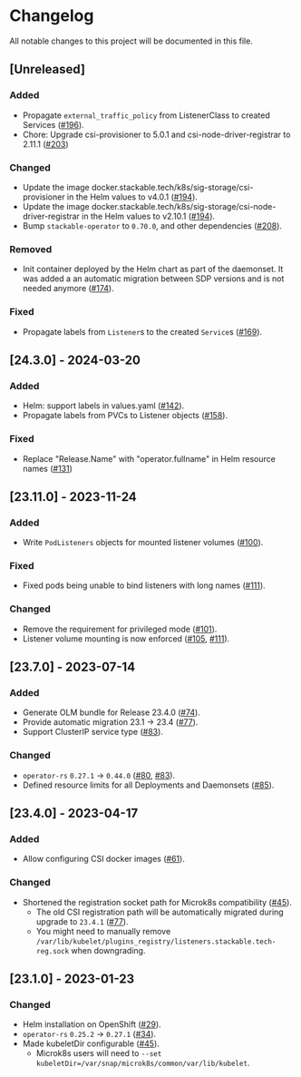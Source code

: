 # Changelog

All notable changes to this project will be documented in this file.

## [Unreleased]

### Added

- Propagate `external_traffic_policy` from ListenerClass to created Services ([#196]).
- Chore: Upgrade csi-provisioner to 5.0.1 and csi-node-driver-registrar to 2.11.1 ([#203])

### Changed

- Update the image docker.stackable.tech/k8s/sig-storage/csi-provisioner
  in the Helm values to v4.0.1 ([#194]).
- Update the image docker.stackable.tech/k8s/sig-storage/csi-node-driver-registrar
  in the Helm values to v2.10.1 ([#194]).
- Bump `stackable-operator` to `0.70.0`, and other dependencies ([#208]).

### Removed

- Init container deployed by the Helm chart as part of the daemonset. It was added a an automatic migration between SDP versions and is not needed anymore  ([#174]).

### Fixed

- Propagate labels from `Listener`s to the created `Service`s ([#169]).

[#169]: https://github.com/stackabletech/listener-operator/pull/169
[#174]: https://github.com/stackabletech/listener-operator/pull/174
[#194]: https://github.com/stackabletech/listener-operator/pull/194
[#196]: https://github.com/stackabletech/listener-operator/pull/196
[#203]: https://github.com/stackabletech/listener-operator/pull/203
[#208]: https://github.com/stackabletech/listener-operator/pull/208

## [24.3.0] - 2024-03-20

### Added

- Helm: support labels in values.yaml ([#142]).
- Propagate labels from PVCs to Listener objects ([#158]).

### Fixed

- Replace "Release.Name" with "operator.fullname" in Helm resource names ([#131])

[#131]: https://github.com/stackabletech/listener-operator/pull/131
[#142]: https://github.com/stackabletech/listener-operator/pull/142
[#158]: https://github.com/stackabletech/listener-operator/pull/158

## [23.11.0] - 2023-11-24

### Added

- Write `PodListeners` objects for mounted listener volumes ([#100]).

### Fixed

- Fixed pods being unable to bind listeners with long names ([#111]).

### Changed

- Remove the requirement for privileged mode ([#101]).
- Listener volume mounting is now enforced ([#105], [#111]).

[#100]: https://github.com/stackabletech/listener-operator/pull/100
[#101]: https://github.com/stackabletech/listener-operator/pull/101
[#105]: https://github.com/stackabletech/listener-operator/pull/105
[#111]: https://github.com/stackabletech/listener-operator/pull/111

## [23.7.0] - 2023-07-14

### Added

- Generate OLM bundle for Release 23.4.0 ([#74]).
- Provide automatic migration 23.1 -> 23.4 ([#77]).
- Support ClusterIP service type ([#83]).

[#83]: https://github.com/stackabletech/listener-operator/pull/83

### Changed

- `operator-rs` `0.27.1` -> `0.44.0` ([#80], [#83]).
- Defined resource limits for all Deployments and Daemonsets ([#85]).

[#74]: https://github.com/stackabletech/listener-operator/pull/74
[#80]: https://github.com/stackabletech/listener-operator/pull/80
[#85]: https://github.com/stackabletech/listener-operator/pull/85

## [23.4.0] - 2023-04-17

### Added

- Allow configuring CSI docker images ([#61]).

### Changed

- Shortened the registration socket path for Microk8s compatibility ([#45]).
  - The old CSI registration path will be automatically migrated during upgrade to `23.4.1` ([#77]).
  - You might need to manually remove `/var/lib/kubelet/plugins_registry/listeners.stackable.tech-reg.sock` when downgrading.

[#61]: https://github.com/stackabletech/listener-operator/pull/61
[#77]: https://github.com/stackabletech/listener-operator/pull/77

## [23.1.0] - 2023-01-23

### Changed

- Helm installation on OpenShift ([#29]).
- `operator-rs` `0.25.2` -> `0.27.1` ([#34]).
- Made kubeletDir configurable ([#45]).
  - Microk8s users will need to `--set kubeletDir=/var/snap/microk8s/common/var/lib/kubelet`.

[#29]: https://github.com/stackabletech/listener-operator/pull/29
[#34]: https://github.com/stackabletech/listener-operator/pull/34
[#45]: https://github.com/stackabletech/listener-operator/pull/45
